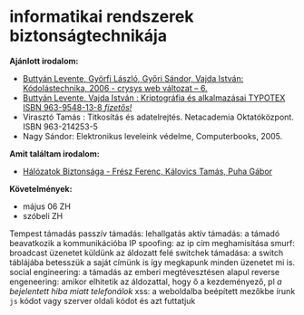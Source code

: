 # informatikai rendszerek biztonságtechnikája

**Ajánlott irodalom:**
- [Buttyán Levente, Györfi László, Győri Sándor, Vajda István: Kódolástechnika, 2006 - crysys web változat – 6.](https://docplayer.hu/2525122-Kodolastechnika-2006-crysys-web-valtozat-6-kodolastechnika-buttyan-levente-gyorfi-laszlo-gyori-sandor-vajda-istvan-2006-december-18.html)
- [Buttyán Levente, Vajda István : Kriptográfia és alkalmazásai TYPOTEX ISBN 963-9548-13-8 *fizetős!*](https://www.interkonyv.hu/konyvek/buttyan-levente-vajda-istvan-kriptografia-es-alkalmazasai/)
- Virasztó Tamás : Titkosítás és adatelrejtés. Netacademia Oktatóközpont. ISBN 963-214253-5
- Nagy Sándor: Elektronikus leveleink védelme, Computerbooks, 2005.

**Amit találtam irodalom:**
- [Hálózatok Biztonsága - Frész Ferenc, Kálovics Tamás, Puha Gábor](https://cmsadmin-pub.uni-nke.hu/document/vtkk-uni-nke-hu/halozatok-biztonsaga.original.pdf)

**Követelmények:**
- május 06 ZH
- szóbeli ZH


Tempest támadás
passzív támadás: lehallgatás
aktív támadás: a támadó beavatkozik a kommunikációba
IP spoofing: az ip cím meghamisítása
smurf: broadcast üzenetet küldünk az áldozatt felé
switchek támadása: a switch táblájába betesszük a saját címünk is így megkapunk minden üzenetet mi is.
social engineering: a támadás az emberi megtévesztésen alapul
reverse engeneering: amikor elhitetik az áldozattal, hogy ő a kezdeményező, pl *a bejelentett hiba miatt telefonálok*
xss: a weboldalba beépített mezőkbe írunk `js` kódot vagy szerver oldali kódot és azt futtatjuk

